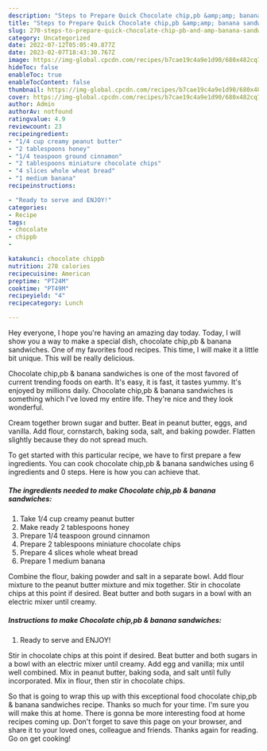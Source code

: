 ```yaml
---
description: "Steps to Prepare Quick Chocolate chip,pb &amp;amp; banana sandwiches"
title: "Steps to Prepare Quick Chocolate chip,pb &amp;amp; banana sandwiches"
slug: 270-steps-to-prepare-quick-chocolate-chip-pb-and-amp-banana-sandwiches
category: Uncategorized
date: 2022-07-12T05:05:49.877Z
date: 2023-02-07T18:43:30.767Z
image: https://img-global.cpcdn.com/recipes/b7cae19c4a9e1d90/680x482cq70/chocolate-chippb-banana-sandwiches-recipe-main-photo.jpg
hideToc: false
enableToc: true
enableTocContent: false
thumbnail: https://img-global.cpcdn.com/recipes/b7cae19c4a9e1d90/680x482cq70/chocolate-chippb-banana-sandwiches-recipe-main-photo.jpg
cover: https://img-global.cpcdn.com/recipes/b7cae19c4a9e1d90/680x482cq70/chocolate-chippb-banana-sandwiches-recipe-main-photo.jpg
author: Admin
authorAv: notfound
ratingvalue: 4.9
reviewcount: 23
recipeingredient:
- "1/4 cup creamy peanut butter"
- "2 tablespoons honey"
- "1/4 teaspoon ground cinnamon"
- "2 tablespoons miniature chocolate chips"
- "4 slices whole wheat bread"
- "1 medium banana"
recipeinstructions:

- "Ready to serve and ENJOY!"
categories:
- Recipe
tags:
- chocolate
- chippb
- 

katakunci: chocolate chippb  
nutrition: 278 calories
recipecuisine: American
preptime: "PT24M"
cooktime: "PT49M"
recipeyield: "4"
recipecategory: Lunch

---
```



Hey everyone, I hope you're having an amazing day today. Today, I will show you a way to make a special dish, chocolate chip,pb &amp; banana sandwiches. One of my favorites food recipes. This time, I will make it a little bit unique. This will be really delicious.

Chocolate chip,pb &amp; banana sandwiches is one of the most favored of current trending foods on earth. It's easy, it is fast, it tastes yummy. It's enjoyed by millions daily. Chocolate chip,pb &amp; banana sandwiches is something which I've loved my entire life. They're nice and they look wonderful.

Cream together brown sugar and butter. Beat in peanut butter, eggs, and vanilla. Add flour, cornstarch, baking soda, salt, and baking powder. Flatten slightly because they do not spread much.


To get started with this particular recipe, we have to first prepare a few ingredients. You can cook chocolate chip,pb &amp; banana sandwiches using 6 ingredients and 0 steps. Here is how you can achieve that.

<!--inarticleads1-->

##### The ingredients needed to make Chocolate chip,pb &amp; banana sandwiches:

1. Take 1/4 cup creamy peanut butter
1. Make ready 2 tablespoons honey
1. Prepare 1/4 teaspoon ground cinnamon
1. Prepare 2 tablespoons miniature chocolate chips
1. Prepare 4 slices whole wheat bread
1. Prepare 1 medium banana


Combine the flour, baking powder and salt in a separate bowl. Add flour mixture to the peanut butter mixture and mix together. Stir in chocolate chips at this point if desired. Beat butter and both sugars in a bowl with an electric mixer until creamy. 

<!--inarticleads2-->

##### Instructions to make Chocolate chip,pb &amp; banana sandwiches:


1. Ready to serve and ENJOY!

Stir in chocolate chips at this point if desired. Beat butter and both sugars in a bowl with an electric mixer until creamy. Add egg and vanilla; mix until well combined. Mix in peanut butter, baking soda, and salt until fully incorporated. Mix in flour, then stir in chocolate chips. 

So that is going to wrap this up with this exceptional food chocolate chip,pb &amp; banana sandwiches recipe. Thanks so much for your time. I'm sure you will make this at home. There is gonna be more interesting food at home recipes coming up. Don't forget to save this page on your browser, and share it to your loved ones, colleague and friends. Thanks again for reading. Go on get cooking!
